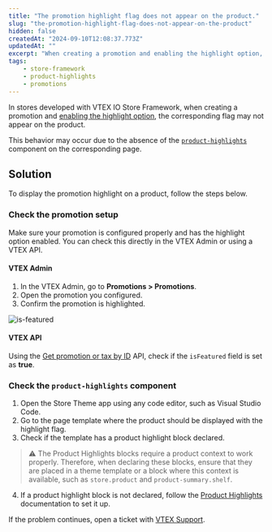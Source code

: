 ```yaml
---
title: "The promotion highlight flag does not appear on the product."
slug: "the-promotion-highlight-flag-does-not-appear-on-the-product"
hidden: false
createdAt: "2024-09-10T12:08:37.773Z"
updatedAt: ""
excerpt: "When creating a promotion and enabling the highlight option, the product does not display the highlight flag in the store."
tags:
    - store-framework
    - product-highlights
    - promotions
---
```


In stores developed with VTEX IO Store Framework, when creating a promotion and [enabling the highlight option](https://help.vtex.com/en/tutorial/configurando-promocao-com-destaque-flag--tutorials_2295#configuring-the-promotion), the corresponding flag may not appear on the product.

This behavior may occur due to the absence of the [`product-highlights`](https://developers.vtex.com/docs/apps/vtex.product-highlights) component on the corresponding page.

## Solution

To display the promotion highlight on a product, follow the steps below.

### Check the promotion setup

Make sure your promotion is configured properly and has the highlight option enabled. You can check this directly in the VTEX Admin or using a VTEX API.

#### VTEX Admin

1. In the VTEX Admin, go to **Promotions > Promotions**.
2. Open the promotion you configured.
3. Confirm the promotion is highlighted.

![is-featured](https://cdn.jsdelivr.net/gh/vtexdocs/dev-portal-content@main/docs/troubleshooting/development/is-featured-en.png)

#### VTEX API

Using the [Get promotion or tax by ID](https://developers.vtex.com/docs/api-reference/promotions-and-taxes-api#get-/api/rnb/pvt/calculatorconfiguration/-idCalculatorConfiguration-) API, check if the `isFeatured` field is set as **true**.

### Check the `product-highlights` component

1. Open the Store Theme app using any code editor, such as Visual Studio Code.
2. Go to the page template where the product should be displayed with the highlight flag.
3. Check if the template has a product highlight block declared.

  >⚠ The Product Highlights blocks require a product context to work properly. Therefore, when declaring these blocks, ensure that they are placed in a theme template or a block where this context is available, such as `store.product` and `product-summary.shelf`.

4. If a product highlight block is not declared, follow the [Product Highlights](https://developers.vtex.com/docs/apps/vtex.product-highlights) documentation to set it up.

If the problem continues, open a ticket with [VTEX Support](https://help.vtex.com/en/support).
